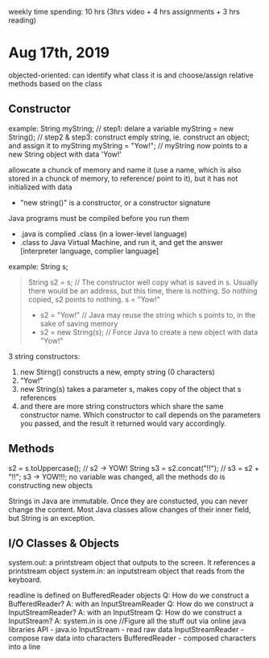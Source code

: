 weekly time spending: 10 hrs (3hrs video + 4 hrs assignments + 3 hrs reading)

# Aug 17th, 2019
objected-oriented: can identify what class it is and choose/assign relative methods based on the class

## Constructor

example:
String myString;            // step1: delare a variable
myString = new String();    // step2 & step3: construct emply string, ie. construct an object; and assign it to myString
myString = "Yow!";          // myString now points to a new String object with data 'Yow!'
  
allowcate a chunck of memory and name it (use a name, which is also stored in a chunck of memory, to reference/ point to it), but it has not initialized with data
- "new string()" is a constructor, or a constructor signature
    
Java programs must be compiled before you run them
- .java is complied .class (in a lower-level language)
- .class to Java Virtual Machine, and run it, and get the answer
[interpreter language, complier language]

example:
    String s;
> String s2 = s;            // The constructor well copy what is saved in s. Usually there would be an address, but this time, there is nothing. So nothing copied, s2 points to nothing.
> s = "Yow!"
> - s2 = "Yow!"             // Java may reuse the string which s points to, in the sake of saving memory
> - s2 = new String(s);     // Force Java to create a new object with data "Yow!"

3 string constructors:
1. new Stirng() constructs a new, empty string (0 characters)
2. "Yow!"
3. new String(s) takes a parameter s, makes copy of the object that s references
4. and there are more string constructors which share the same constructor name. Which constructor to call depends on the parameters you passed, and the result it returned would vary accordingly.

## Methods
s2 = s.toUppercase();             // s2 → YOW!
String s3 = s2.concat("!!");      // s3 = s2 + "!!"; s3 → YOW!!!; no variable was changed, all the methods do is constructing new objects

Strings in Java are immutable. Once they are constucted, you can never change the content. Most Java classes allow changes of their inner field, but String is an exception.

## I/O Classes & Objects
system.out: a printstream object that outputs to the screen. It references a printstream object
system.in: an inputstream object that reads from the keyboard.

readline is defined on BufferedReader objects
Q: How do we construct a BufferedReader?      A: with an InputStreamReader
Q: How do we construct a InputStreamReader?   A: with an InputStream
Q: How do we construct a InputStream?      A: system.in is one            //Figure all the stuff out via online java libraries API - java.io
InputStream - read raw data
InputStreamReader - compose raw data into characters
BufferedReader - composed characters into a line


